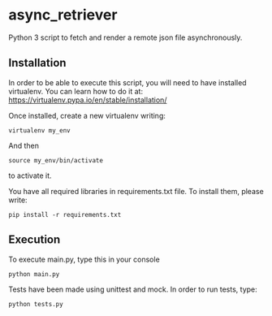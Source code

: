 # async_retriever

Python 3 script to fetch and render a remote json file asynchronously.

## Installation

In order to be able to execute this script, you will need to have installed virtualenv. You can learn how to do it at: https://virtualenv.pypa.io/en/stable/installation/

Once installed, create a new virtualenv writing:

```
virtualenv my_env
```

And then
```
source my_env/bin/activate
```

to activate it.

You have all required libraries in requirements.txt file. To install them, please write:
```
pip install -r requirements.txt
```

## Execution

To execute main.py, type this in your console
```
python main.py
```

Tests have been made using unittest and mock. In order to run tests, type:
```
python tests.py
```
